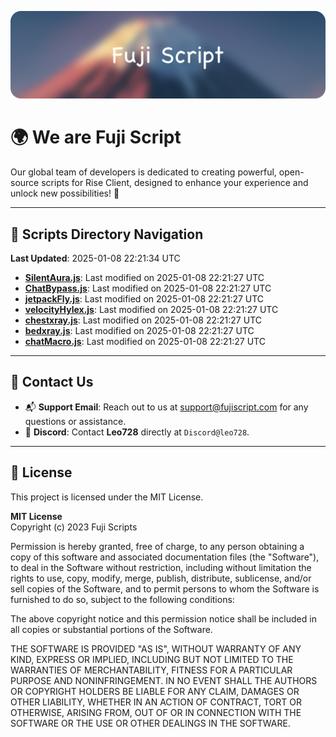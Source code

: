 ![Banner](.github/b.webp)

# 🌍 **We are Fuji Script**

Our global team of developers is dedicated to creating powerful, open-source scripts for Rise Client, designed to enhance your experience and unlock new possibilities! 🌟

---
<!-- SCRIPTS_NAVIGATION_START -->
## 📂 **Scripts Directory Navigation**

**Last Updated**: 2025-01-08 22:21:34 UTC

- **[SilentAura.js](scripts/SilentAura.js)**: Last modified on 2025-01-08 22:21:27 UTC
- **[ChatBypass.js](scripts/ChatBypass.js)**: Last modified on 2025-01-08 22:21:27 UTC
- **[jetpackFly.js](scripts/jetpackFly.js)**: Last modified on 2025-01-08 22:21:27 UTC
- **[velocityHylex.js](scripts/velocityHylex.js)**: Last modified on 2025-01-08 22:21:27 UTC
- **[chestxray.js](scripts/chestxray.js)**: Last modified on 2025-01-08 22:21:27 UTC
- **[bedxray.js](scripts/bedxray.js)**: Last modified on 2025-01-08 22:21:27 UTC
- **[chatMacro.js](scripts/chatMacro.js)**: Last modified on 2025-01-08 22:21:27 UTC

<!-- SCRIPTS_NAVIGATION_END -->

---

## 💬 **Contact Us**  
- 📬 **Support Email**: Reach out to us at [support@fujiscript.com](mailto:support@fujiscript.com) for any questions or assistance.  
- 💬 **Discord**: Contact **Leo728** directly at `Discord@leo728`.

---

## 📜 **License**

This project is licensed under the MIT License.  

**MIT License**  
Copyright (c) 2023 Fuji Scripts  

Permission is hereby granted, free of charge, to any person obtaining a copy of this software and associated documentation files (the "Software"), to deal in the Software without restriction, including without limitation the rights to use, copy, modify, merge, publish, distribute, sublicense, and/or sell copies of the Software, and to permit persons to whom the Software is furnished to do so, subject to the following conditions:  

The above copyright notice and this permission notice shall be included in all copies or substantial portions of the Software.  

THE SOFTWARE IS PROVIDED "AS IS", WITHOUT WARRANTY OF ANY KIND, EXPRESS OR IMPLIED, INCLUDING BUT NOT LIMITED TO THE WARRANTIES OF MERCHANTABILITY, FITNESS FOR A PARTICULAR PURPOSE AND NONINFRINGEMENT. IN NO EVENT SHALL THE AUTHORS OR COPYRIGHT HOLDERS BE LIABLE FOR ANY CLAIM, DAMAGES OR OTHER LIABILITY, WHETHER IN AN ACTION OF CONTRACT, TORT OR OTHERWISE, ARISING FROM, OUT OF OR IN CONNECTION WITH THE SOFTWARE OR THE USE OR OTHER DEALINGS IN THE SOFTWARE.  
